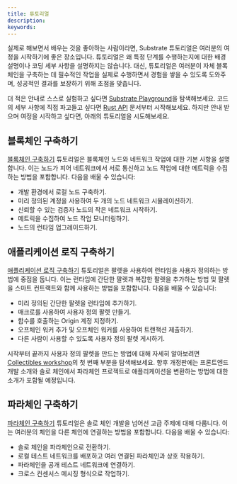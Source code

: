 ```yaml
---
title: 튜토리얼
description:
keywords:
---
```


실제로 해보면서 배우는 것을 좋아하는 사람이라면, Substrate 튜토리얼은 여러분의 여정을 시작하기에 좋은 장소입니다.
튜토리얼은 왜 특정 단계를 수행하는지에 대한 배경 설명이나 코딩 세부 사항을 설명하지는 않습니다.
대신, 튜토리얼은 여러분이 자체 블록체인을 구축하는 데 필수적인 작업을 실제로 수행하면서 경험을 쌓을 수 있도록 도와주며, 성공적인 결과를 보장하기 위해 초점을 맞춥니다.

더 적은 안내로 스스로 실험하고 싶다면 [Substrate Playground](/playground/)을 탐색해보세요.
코드의 세부 사항에 직접 파고들고 싶다면 [Rust API](https://paritytech.github.io/substrate/master/sc_service/index.html) 문서부터 시작해보세요.
하지만 안내 받으며 여정을 시작하고 싶다면, 아래의 튜토리얼을 시도해보세요.

## 블록체인 구축하기

[블록체인 구축하기](/tutorials/build-a-blockchain/) 튜토리얼은 블록체인 노드와 네트워크 작업에 대한 기본 사항을 설명합니다. 이는 노드가 피어 네트워크에서 서로 통신하고 노드 작업에 대한 메트릭을 수집하는 방법을 포함합니다.
다음을 배울 수 있습니다:

- 개발 환경에서 로컬 노드 구축하기.
- 미리 정의된 계정을 사용하여 두 개의 노드 네트워크 시뮬레이션하기.
- 신뢰할 수 있는 검증자 노드의 작은 네트워크 시작하기.
- 메트릭을 수집하여 노드 작업 모니터링하기.
- 노드의 런타임 업그레이드하기.

## 애플리케이션 로직 구축하기

[애플리케이션 로직 구축하기](/tutorials/build-application-logic/) 튜토리얼은 팔렛을 사용하여 런타임을 사용자 정의하는 방법에 중점을 둡니다. 이는 런타임에 간단한 팔렛과 복잡한 팔렛을 추가하는 방법 및 팔렛을 스마트 컨트랙트와 함께 사용하는 방법을 포함합니다.
다음을 배울 수 있습니다:

- 미리 정의된 간단한 팔렛을 런타임에 추가하기.
- 매크로를 사용하여 사용자 정의 팔렛 만들기.
- 함수를 호출하는 Origin 계정 지정하기.
- 오프체인 워커 추가 및 오프체인 워커를 사용하여 트랜잭션 제출하기.
- 다른 사람이 사용할 수 있도록 사용자 정의 팔렛 게시하기.

시작부터 끝까지 사용자 정의 팔렛을 만드는 방법에 대해 자세히 알아보려면 [Collectibles workshop](/tutorials/collectibles-workshop/)의 첫 번째 부분을 탐색해보세요.
향후 개정판에는 프론트엔드 개발 소개와 솔로 체인에서 파라체인 프로젝트로 애플리케이션을 변환하는 방법에 대한 소개가 포함될 예정입니다.

## 파라체인 구축하기

[파라체인 구축하기](/tutorials/build-a-parachain/) 튜토리얼은 솔로 체인 개발을 넘어선 고급 주제에 대해 다룹니다. 이는 여러분의 체인을 다른 체인에 연결하는 방법을 포함합니다.
다음을 배울 수 있습니다:

- 솔로 체인을 파라체인으로 전환하기.
- 로컬 테스트 네트워크를 배포하고 여러 연결된 파라체인과 상호 작용하기.
- 파라체인을 공개 테스트 네트워크에 연결하기.
- 크로스 컨센서스 메시징 형식으로 작업하기.

<!--
## 도구와 통합하기

**도구와 통합하기** 튜토리얼은 Substrate 노드나 블록체인의 정보와 독특한 방식으로 상호 작용할 수 있는 추가 도구와 노드 확장 기능을 강조합니다.
다음을 배울 수 있습니다:

- Substrate 기반 체인에 연결하기 위해 경량 클라이언트 노드 통합하기.
- `sidecar` RESTful API와 엔드포인트를 사용하여 Substrate 기반 체인과 상호 작용하기.
- EVM 계정에 액세스하고 EVM 호환 애플리케이션과 작업하기.

## 스마트 컨트랙트 개발하기

**스마트 컨트랙트 개발하기** 튜토리얼은 ink 프로그래밍 언어를 사용하여 Substrate 기반 블록체인에서 실행되는 스마트 컨트랙트를 구축하는 방법을 안내합니다.
다음을 배울 수 있습니다:

- ink! 프로그래밍 언어를 사용하여 스마트 컨트랙트 프로젝트 생성하기.
- 스마트 컨트랙트를 사용하여 간단한 값 저장, 증가 및 검색하기.
- 맵을 사용하여 스마트 컨트랙트에서 값 저장 및 검색하기.
- ERC-20 토큰 전송을 위한 스마트 컨트랙트 구축하기.

-->